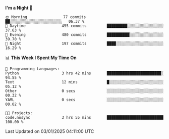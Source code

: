<!--START_SECTION:waka-->
**I'm a Night 🦉** 

```text
🌞 Morning                77 commits          ██░░░░░░░░░░░░░░░░░░░░░░░   06.37 % 
🌆 Daytime                455 commits         █████████░░░░░░░░░░░░░░░░   37.63 % 
🌃 Evening                480 commits         ██████████░░░░░░░░░░░░░░░   39.70 % 
🌙 Night                  197 commits         ████░░░░░░░░░░░░░░░░░░░░░   16.29 % 
```


📊 **This Week I Spent My Time On** 

```text
💬 Programming Languages: 
Python                   3 hrs 42 mins       ████████████████████████░   94.55 % 
Text                     12 mins             █░░░░░░░░░░░░░░░░░░░░░░░░   05.12 % 
Other                    0 secs              ░░░░░░░░░░░░░░░░░░░░░░░░░   00.32 % 
YAML                     0 secs              ░░░░░░░░░░░░░░░░░░░░░░░░░   00.02 % 

🐱‍💻 Projects: 
code.nosync              3 hrs 55 mins       █████████████████████████   100.00 % 
```


 Last Updated on 03/01/2025 04:11:00 UTC
<!--END_SECTION:waka-->
